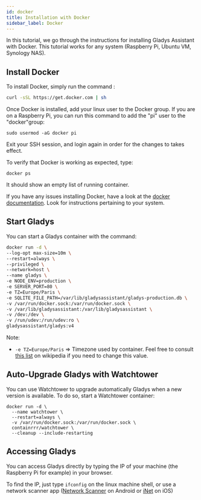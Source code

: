 ```yaml
---
id: docker
title: Installation with Docker
sidebar_label: Docker
---
```


In this tutorial, we go through the instructions for installing Gladys Assistant with Docker. This tutorial works for any system (Raspberry Pi, Ubuntu VM, Synology NAS).

## Install Docker

To install Docker, simply run the command :

```bash
curl -sSL https://get.docker.com | sh
```

Once Docker is installed, add your linux user to the Docker group. If you are on a Raspberry Pi, you can run this command to add the "pi" user to the "docker"group:

```
sudo usermod -aG docker pi
```

Exit your SSH session, and login again in order for the changes to takes effect.

To verify that Docker is working as expected, type:

```
docker ps
```

It should show an empty list of running container.

If you have any issues installing Docker, have a look at the [docker documentation](https://docs.docker.com/). Look for instructions pertaining to your system.

## Start Gladys

You can start a Gladys container with the command:

```bash
docker run -d \
--log-opt max-size=10m \
--restart=always \
--privileged \
--network=host \
--name gladys \
-e NODE_ENV=production \
-e SERVER_PORT=80 \
-e TZ=Europe/Paris \
-e SQLITE_FILE_PATH=/var/lib/gladysassistant/gladys-production.db \
-v /var/run/docker.sock:/var/run/docker.sock \
-v /var/lib/gladysassistant:/var/lib/gladysassistant \
-v /dev:/dev \
-v /run/udev:/run/udev:ro \
gladysassistant/gladys:v4
```

Note:

- `-e TZ=Europe/Paris` => Timezone used by container. Feel free to consult [this list](https://en.wikipedia.org/wiki/List_of_tz_database_time_zones) on wikipedia if you need to change this value.

## Auto-Upgrade Gladys with Watchtower

You can use Watchtower to upgrade automatically Gladys when a new version is available. To do so, start a Watchtower container:

```
docker run -d \
  --name watchtower \
  --restart=always \
  -v /var/run/docker.sock:/var/run/docker.sock \
  containrrr/watchtower \
  --cleanup --include-restarting
```

## Accessing Gladys

You can access Gladys directly by typing the IP of your machine (the Raspberry Pi for example) in your browser.

To find the IP, just type `ifconfig` on the linux machine shell, or use a network scanner app ([Network Scanner](https://play.google.com/store/apps/details?id=com.easymobile.lan.scanner&hl=fr) on Android or [iNet](https://itunes.apple.com/fr/app/inet-network-scanner/id340793353?mt=8) on iOS)
